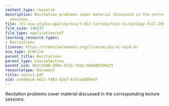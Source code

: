 ```yaml
---
content_type: resource
description: Recitation problems cover material discussed in the corresponding lecture
  sessions.
file: /ol-ocw-studio-app/courses/7-012-introduction-to-biology-fall-2004/ce494ac6e6c1f483b2e761fcad98b4d7_neuro1.pdf
file_size: 146137
file_type: application/pdf
learning_resource_types:
- Recitations
license: https://creativecommons.org/licenses/by-nc-sa/4.0/
ocw_type: OCWFile
parent_title: Recitations
parent_type: CourseSection
parent_uid: 862c3488-d99e-bf2a-f92e-5bb0d0196225
resourcetype: Document
title: neuro1.pdf
uid: ce494ac6-e6c1-f483-b2e7-61fcad98b4d7
---
```

Recitation problems cover material discussed in the corresponding lecture sessions.